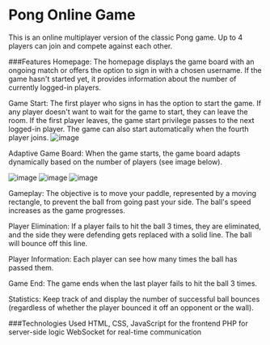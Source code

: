 # Pong Online Game

This is an online multiplayer version of the classic Pong game. Up to 4 players can join and compete against each other.

###Features
Homepage: The homepage displays the game board with an ongoing match or offers the option to sign in with a chosen username. If the game hasn't started yet, it provides information about the number of currently logged-in players.

Game Start: The first player who signs in has the option to start the game. If any player doesn't want to wait for the game to start, they can leave the room. If the first player leaves, the game start privilege passes to the next logged-in player. The game can also start automatically when the fourth player joins.
![image](https://github.com/d-potapov/pong-game/assets/49323039/2f75d53f-b832-4970-92ce-a5e9f78d47da)

Adaptive Game Board: When the game starts, the game board adapts dynamically based on the number of players (see image below).

![image](https://github.com/d-potapov/pong-game/assets/49323039/cd84f090-f81c-4df6-9dd3-677531c7daf9)
![image](https://github.com/d-potapov/pong-game/assets/49323039/cfd0b6e2-4980-49fc-a483-880a1b8f74b0)
![image](https://github.com/d-potapov/pong-game/assets/49323039/a9c5dcbf-1e32-4d5e-818f-0f423d9ee472)


Gameplay: The objective is to move your paddle, represented by a moving rectangle, to prevent the ball from going past your side. The ball's speed increases as the game progresses.

Player Elimination: If a player fails to hit the ball 3 times, they are eliminated, and the side they were defending gets replaced with a solid line. The ball will bounce off this line.

Player Information: Each player can see how many times the ball has passed them.

Game End: The game ends when the last player fails to hit the ball 3 times.

Statistics: Keep track of and display the number of successful ball bounces (regardless of whether the player bounced it off an opponent or the wall).

###Technologies Used
HTML, CSS, JavaScript for the frontend
PHP for server-side logic
WebSocket for real-time communication
